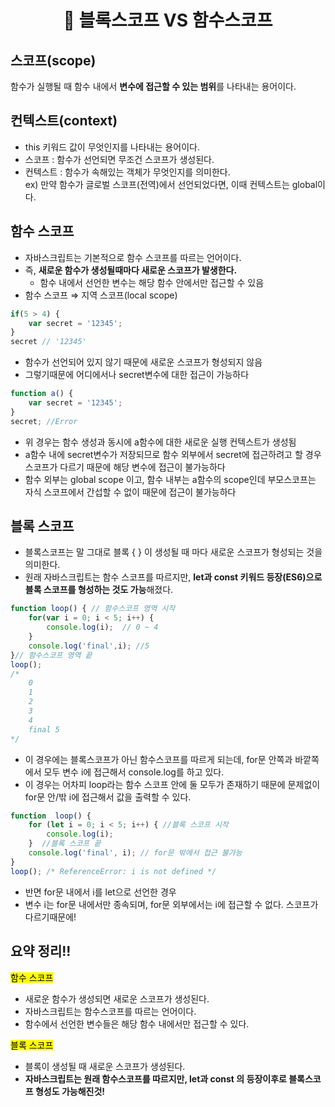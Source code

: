 # <div align="center">📖 블록스코프 VS 함수스코프</div>

## 스코프(scope)
함수가 실행될 때 함수 내에서 **변수에 접근할 수 있는 범위**를 나타내는 용어이다.

## 컨텍스트(context)
- this 키워드 값이 무엇인지를 나타내는 용어이다.
- 스코프 : 함수가 선언되면 무조건 스코프가 생성된다.
- 컨텍스트 : 함수가 속해있는 객체가 무엇인지를 의미한다.    
ex) 만약 함수가 글로벌 스코프(전역)에서 선언되었다면, 이때 컨텍스트는 global이다.

## 함수 스코프
- 자바스크립트는 기본적으로 함수 스코프를 따르는 언어이다.
- 즉, **새로운 함수가 생성될때마다 새로운 스코프가 발생한다.**
    - 함수 내에서 선언한 변수는 해당 함수 안에서만 접근할 수 있음
- 함수 스코프 ⇒ 지역 스코프(local scope)

```javascript
if(5 > 4) {
	var secret = '12345';
}
secret // '12345'
```
- 함수가 선언되어 있지 않기 때문에 새로운 스코프가 형성되지 않음
- 그렇기때문에 어디에서나 secret변수에 대한 접근이 가능하다
    
    
```javascript
function a() {
	var secret = '12345';
}
secret; //Error
```
- 위 경우는 함수 생성과 동시에 a함수에 대한 새로운 실행 컨텍스트가 생성됨
- a함수 내에 secret변수가 저장되므로 함수 외부에서 secret에 접근하려고 할 경우 스코프가 다르기 때문에 해당 변수에 접근이 불가능하다
- 함수 외부는 global scope 이고, 함수 내부는 a함수의 scope인데 부모스코프는 자식 스코프에서 간섭할 수 없이 때문에 접근이 불가능하다

## 블록 스코프
- 블록스코프는 말 그대로 블록 { } 이 생성될 때 마다 새로운 스코프가 형성되는 것을 의미한다.
- 원래 자바스크립트는 함수 스코프를 따르지만, **let과 const 키워드 등장(ES6)으로 블록 스코프를 형성하는 것도 가능**해졌다.

```javascript
function loop() { // 함수스코프 영역 시작
	for(var i = 0; i < 5; i++) {
		console.log(i);  // 0 ~ 4
	}
	console.log('final',i); //5
}// 함수스코프 영역 끝
loop();
/*
	0
	1
	2
	3
	4
	final 5
*/
```
- 이 경우에는 블록스코프가 아닌 함수스코프를 따르게 되는데, for문 안쪽과 바깥쪽에서 모두 변수 i에 접근해서 console.log를 하고 있다.
- 이 경우는 어차피 loop라는 함수 스코프 안에 둘 모두가 존재하기 때문에 문제없이 for문 안/밖 i에 접근해서 값을 출력할 수 있다.

```javascript
function  loop() { 
	for (let i = 0; i < 5; i++) { //블록 스코프 시작
		console.log(i); 
	}  //블록 스코프 끝
	console.log('final', i); // for문 밖에서 접근 불가능
} 
loop(); /* ReferenceError: i is not defined */
```
- 반면 for문 내에서 i를 let으로 선언한 경우
- 변수 i는 for문 내에서만 종속되며, for문 외부에서는 i에 접근할 수 없다. 스코프가 다르기때문에!

## 요약 정리!!
<mark>함수 스코프</mark>
- 새로운 함수가 생성되면 새로운 스코프가 생성된다.
- 자바스크립트는 함수스코프를 따르는 언어이다.
- 함수에서 선언한 변수들은 해당 함수 내에서만 접근할 수 있다.    

<mark>블록 스코프</mark>
- 블록이 생성될 때 새로운 스코프가 생성된다.
- **자바스크립트는 원래 함수스코프를 따르지만, let과 const 의 등장이후로 블록스코프 형성도 가능해진것!**